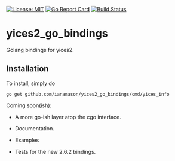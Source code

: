 [![License: MIT](https://img.shields.io/badge/License-MIT-blueviolet.svg)](https://opensource.org/licenses/MIT)
[![Go Report Card](https://goreportcard.com/badge/github.com/ianamason/yices2_go_bindings)](https://goreportcard.com/report/github.com/ianamason/yices2_go_bindings)
[![Build Status](https://travis-ci.org/ianamason/yices2_go_bindings.svg?branch=master)](https://travis-ci.org/ianamason/yices2_go_bindings)

# yices2_go_bindings
Golang bindings for yices2.

## Installation

To install, simply do
```
go get github.com/ianamason/yices2_go_bindings/cmd/yices_info

```

Coming soon(ish):

* A more go-ish layer atop the cgo interface.

* Documentation.

* Examples

* Tests for the new 2.6.2 bindings.